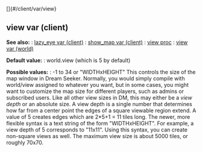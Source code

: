 []{#/client/var/view}
  ## view var (client)
  **See also:**
  :   [lazy_eye var (client)](ref/client/var/lazy_eye)
  :   [show_map var (client)](ref/client/var/show_map)
  :   [view proc](ref/proc/view)
  :   [view var (world)](ref/world/var/view)
  <!-- -->
  **Default value:**
  :   world.view (which is 5 by default)
  <!-- -->
  **Possible values:**
  :   -1 to 34 or \"WIDTHxHEIGHT\"
  This controls the size of the map window in Dream Seeker. Normally, you
  would simply compile with world/view assigned to whatever you want, but
  in some cases, you might want to customize the map size for different
  players, such as admins or subscribed users.
  Like all other view sizes in DM, this may either be a *view depth* or an
  absolute size. A view depth is a single number that determines how far
  from a center point the edges of a square viewable region extend. A
  value of 5 creates edges which are 2\*5+1 = 11 tiles long.
  The newer, more flexible syntax is a text string of the form
  \"WIDTHxHEIGHT\". For example, a view depth of 5 corresponds to
  \"11x11\". Using this syntax, you can create non-square views as well.
  The maximum view size is about 5000 tiles, or roughly 70x70.